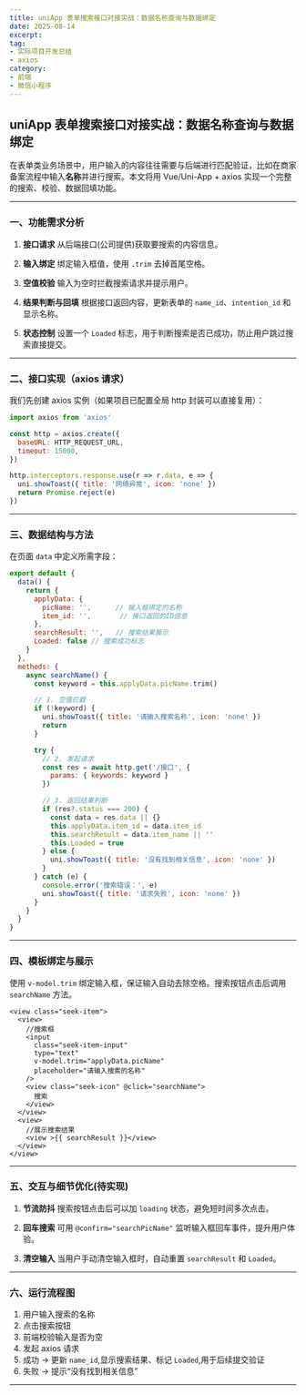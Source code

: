 ```yaml
---
title: uniApp 表单搜索接口对接实战：数据名称查询与数据绑定
date: 2025-08-14
excerpt: 
tag: 
- 实际项目开发总结
- axios
category:
- 前端
- 微信小程序
---
```


## uniApp 表单搜索接口对接实战：数据名称查询与数据绑定

在表单类业务场景中，用户输入的内容往往需要与后端进行匹配验证，比如在商家备案流程中输入**名称**并进行搜索。本文将用 Vue/Uni-App + axios 实现一个完整的搜索、校验、数据回填功能。

---

### 一、功能需求分析

1. **接口请求**
   从后端接口(公司提供)获取要搜索的内容信息。

2. **输入绑定**
   绑定输入框值，使用 `.trim` 去掉首尾空格。

3. **空值校验**
   输入为空时拦截搜索请求并提示用户。

4. **结果判断与回填**
   根据接口返回内容，更新表单的 `name_id`、`intention_id` 和显示名称。

5. **状态控制**
   设置一个 `Loaded` 标志，用于判断搜索是否已成功，防止用户跳过搜索直接提交。

---

### 二、接口实现（axios 请求）

我们先创建 axios 实例（如果项目已配置全局 http 封装可以直接复用）：

```javascript
import axios from 'axios'

const http = axios.create({
  baseURL: HTTP_REQUEST_URL,
  timeout: 15000,
})

http.interceptors.response.use(r => r.data, e => {
  uni.showToast({ title: '网络异常', icon: 'none' })
  return Promise.reject(e)
})
```

---

### 三、数据结构与方法

在页面 `data` 中定义所需字段：

```javascript
export default {
  data() {
    return {
      applyData: {
        picName: '',      // 输入框绑定的名称
        item_id: '',       // 接口返回的ID信息
      },
      searchResult: '',   // 搜索结果展示
      Loaded: false // 搜索成功标志
    }
  },
  methods: {
    async searchName() {
      const keyword = this.applyData.picName.trim()

      // 1. 空值拦截
      if (!keyword) {
        uni.showToast({ title: '请输入搜索名称', icon: 'none' })
        return
      }

      try {
        // 2. 发起请求
        const res = await http.get('/接口', {
          params: { keywords: keyword }
        })

        // 3. 返回结果判断
        if (res?.status === 200) {
          const data = res.data || {}
          this.applyData.item_id = data.item_id
          this.searchResult = data.item_name || ''
          this.Loaded = true
        } else {
          uni.showToast({ title: '没有找到相关信息', icon: 'none' })
        }
      } catch (e) {
        console.error('搜索错误：', e)
        uni.showToast({ title: '请求失败', icon: 'none' })
      }
    }
  }
}
```

---

### 四、模板绑定与展示

使用 `v-model.trim` 绑定输入框，保证输入自动去除空格。搜索按钮点击后调用 `searchName` 方法。

```vue
<view class="seek-item">
  <view>
    //搜索框
    <input
      class="seek-item-input"
      type="text"
      v-model.trim="applyData.picName"
      placeholder="请输入搜索的名称"
    />
    <view class="seek-icon" @click="searchName">
      搜索
    </view>
  </view>
  <view>
    //展示搜索结果
    <view >{{ searchResult }}</view>
  </view>
</view>
```

---

### 五、交互与细节优化(待实现)

1. **节流防抖**
   搜索按钮点击后可以加 `loading` 状态，避免短时间多次点击。

2. **回车搜索**
   可用 `@confirm="searchPicName"` 监听输入框回车事件，提升用户体验。

3. **清空输入**
   当用户手动清空输入框时，自动重置 `searchResult` 和 `Loaded`。

---

### 六、运行流程图

1. 用户输入搜索的名称
2. 点击搜索按钮
3. 前端校验输入是否为空
4. 发起 axios 请求
5. 成功 → 更新 `name_id`,显示搜索结果、标记 `Loaded`,用于后续提交验证
6. 失败 → 提示“没有找到相关信息”

---
